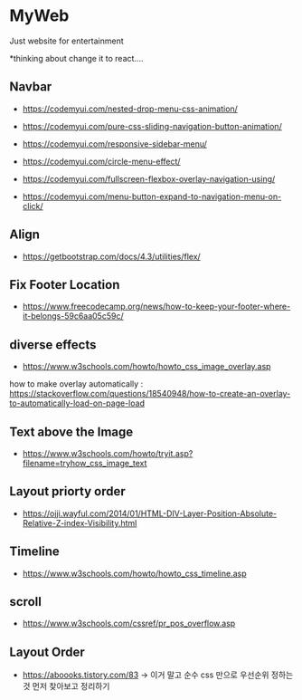 # MyWeb
Just website for entertainment 

*thinking about change it to react....

## Navbar
* https://codemyui.com/nested-drop-menu-css-animation/

* https://codemyui.com/pure-css-sliding-navigation-button-animation/

* https://codemyui.com/responsive-sidebar-menu/

* https://codemyui.com/circle-menu-effect/

* https://codemyui.com/fullscreen-flexbox-overlay-navigation-using/

* https://codemyui.com/menu-button-expand-to-navigation-menu-on-click/


## Align 
* <https://getbootstrap.com/docs/4.3/utilities/flex/>


## Fix Footer Location
* <https://www.freecodecamp.org/news/how-to-keep-your-footer-where-it-belongs-59c6aa05c59c/>


## diverse effects 
* <https://www.w3schools.com/howto/howto_css_image_overlay.asp>

how to make overlay automatically : https://stackoverflow.com/questions/18540948/how-to-create-an-overlay-to-automatically-load-on-page-load

## Text above the Image
* <https://www.w3schools.com/howto/tryit.asp?filename=tryhow_css_image_text>

## Layout priorty order
* <https://ojji.wayful.com/2014/01/HTML-DIV-Layer-Position-Absolute-Relative-Z-index-Visibility.html>

## Timeline
* <https://www.w3schools.com/howto/howto_css_timeline.asp>

## scroll
* <https://www.w3schools.com/cssref/pr_pos_overflow.asp>

## Layout Order
* <https://aboooks.tistory.com/83> -> 이거 말고 순수 css 만으로 우선순위 정하는 것 먼저 찾아보고 정리하기
